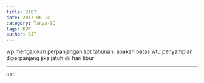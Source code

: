 ```yaml
---
title: 2107
date: 2017-06-14
category: Tanya-SC
tags: KUP
author: DJT
---
```


wp mengajukan perpanjangan spt tahunan. apakah batas wtu penyampian diperpanjang jika jatuh dii hari libur

---



`DJT`
